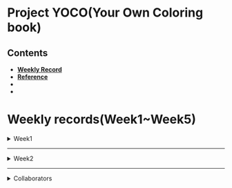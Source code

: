 # Project YOCO(Your Own Coloring book)  


## Contents  


- [**Weekly Record**](https://github.com/7-B/yoco#weekly-recordsweek1week5)  
- [**Reference**](https://github.com/7-B/yoco/wiki/%EC%B0%B8%EA%B3%A0-%EC%9E%90%EB%A3%8C)  
-  
-   


# Weekly records(Week1~Week5)    
 
<details>
<summary> Week1 </summary>
<div markdown="1">
- Test opensource style transfer  [Deep Photo Style Transfer ](https://arxiv.org/abs/1703.07511)[(Github repo)](https://github.com/luanfujun/deep-photo-styletransfer)   

> <img src="data/base1.jpg" width="200"> **+** <img src="data/suzy.png" width="150">  **=**   <img src="data/week1_suzy_result_.gif" width="150">     

> <img src="data/base2.png" width="200"> **+** <img src="data/bird.jpg" width="150">  **=**   <img src="data/week1_bird_result_.gif" width="150">     


- __문제점__ : 얼굴,피부,머리,옷,배경 등을 Segmentation시킬 필요가 있음, 노이즈 제거 등    
---  
- ### 회의기록    
**1. 목표(구체적으로)**   
  - 내사진(input) -> 컬러링북(output)   
  **Our Goal :** <img src="data/moana_raw.jpg" width="300"> **->** <img src="data/moana_converted.png" width="200"> 
  - 차별점 : 그냥 선따기만 하는게 아니고, 일정한 패턴들이 폐곡선을 구성하여 시중 컬러링 북과 같은 느낌을 내는 것.   
  - GAN/Image Segmentation등 으로 1차 이미지 생성 -> Edge Detection/Denoising autoencoder 와 같은 기법으로 다듬어서 결과 이미지 생성   

**2. (예상)데이터셋 구축 & 모델링 방법 제안**   
  - 3 Suggestions    
  - 1. 희태 + 준
  - 2. 세원+유라
  - 3. 예진+미희+ 덕민  

**3. 필요 기술(필수) 및 요구사항**  
- 데이터셋을 어떻게 구성 할 것인지(가장 중요할 듯)  
- GAN을 적용하여 어떻게 컬러링북스타일을 학습/추론 할 것인지(How to determine What Generator/Discriminator is?)  
- ~~(오브젝트디텍션+세그멘테이션+라벨링)->YOLO로? But, YOLO는 외곽선따는게 아니고 Bounding Box 생성하는 문제점~~ -> YOLO는 segmentation하지 않음, mmdetection으로 segmentation     
- Input 사진 제한해야할 것으로 예상됨(ex: 사람 상반신 사진)   
- (추후)Edge Detection/Denoising autoencoder 와 같은 후처리 기법 조사 필요  
- [현재 Edge Detection 방법으로는 딱 이거다 라고 결정 지을 수는 없음(Controversial한 영역)](https://www.reddit.com/r/computervision/comments/8jjkjp/what_is_the_state_of_the_art_algorithm_for_edge/) -> 우리 프로젝트에 적합한 엣지검출 방법을 찾아야함  

- 0824 토요일  
  - [mmdetection](https://github.com/open-mmlab/mmdetection)으로 인물/배경 분리 성공  
  > <img src="data/segtest.jpg" width="200">   
  - 자세한 알고리즘은 슬라이드에  
  - 선을 딴 이미지에다가 패턴을 합성할 때에 어떤 기술을 적용해야 하는지 의문. -> 당장은 GAN이 떠오르긴 하지만, GAN은 연속적인 명암 및 색상을 가진 fake Image를 생성하는 기술인 것 같은데, line image -> Patterned line image인 우리 프로젝트에 GAN을 이용하는것이 맞는건가?  

**4. 더 자세한 계획/역할분담은 연구실 자문 받고 결정**   

</div>
</details>

---  
<details>
<summary> Week2 </summary>
<div markdown="1">   
 
 - 정보통신연구소 **이영현** 연구원님(dudgus1727@postech.ac.kr)자문(8/28 수요일 오후 1시 30분)    
   - 굳이 GAN으로 안해도 될 것 같다. CNN 세개를 병렬적으로 하면 될 것 같다.(예시: Style CNN, Result CNN, Input CNN)    
   - 모델을 바닥부터 만드는 것은 비추천이고, pre-trained 모델 사용 권유.  
   - 색깔빼거나 엣지따는 작업을 따로 안해도 될 수도 있는데, 일단 해봐야지 알 것 같다.  
   - 세그멘테이션이 잘 되는것이 가장 중요하다. 세그멘테이션 네트워크로는 U-Net 이 가장 많이 쓰인다. [U-Net 이란?](https://modulabs-biomedical.github.io/U_Net)  
   이미지 네트워크는 ImageNet을 추천한다. 가장 범용적인 Feature map 추출 네트워크이다.   
   - 어떤 데이터셋이 필요할지는 생각을 해봐야겠지만, 일단 짝(인물사진<->컬러링북사진)으로 맞춰진 데이터까지는 필요 없을 것 같다.  
   - 그 외 기억나는 내용 있으면 추가 바람.
   
 - 희태가 찾은 자료 : 
   - [Semantic Segment Style Transfer, Stanford](http://cs231n.stanford.edu/reports/2017/pdfs/404.pdf)  
   - [Automated Deep Photo Style Transfer](https://github.com/Spenhouet/automated-deep-photo-style-transfer) -> 여기서 세그멘테이션 부분을 우리꺼에 맞게 수정하면 될 것 같음.  
 - 일단 주말동안 딥러닝 전반적인 내용 및 CNN,이미지 세그멘테이션 등에 대해 각자 공부를 열심히 하고 월요일에 다시 달립시다. 
 - 9/5일(월)부터 웹 개발 시작 예정. 레이아웃은 다 같이 회의로 정하고 구현은 덕민/세원 중심으로.(준,예진 서포트)   

 - 0901 일요일  
   - [sketchKeras](https://github.com/lllyasviel/sketchKeras)와 [sketch_simplification](https://github.com/bobbens/sketch_simplification)소스코드를 main.py에서 한번에 구동되도록 통합.  
   - 선따는 과정은 크게 다음과 같다.  
     - 원본이미지 -> 스케치화된 이미지 -> 노이즈제거된 선따기된 이미지  
     <img src="data/test1.png" height="200">  
   - ### **사용법**  
   1. 현재 저장소를 Clone 받는다.
   ```
   git clone https://github.com/7-B/yoco.git
   ```
   2. 필요한 Package들을 받는다.(Keras, Pytorch 등...단, Pytorch는 반드시 version 0.4.1 이어야 함.)
   ```
   conda install -r requirements.txt
   ```
   3. sketchKeras를 구동할 Model을 다운받는다(약 200MB).  
   [Click here to download](https://github.com/lllyasviel/sketchKeras/releases/download/0.1/mod.h5)  
     
   4. sketch_simplification을 구동할 Model을 다운받는다(약 300MB).
   ```
   bash download_models.sh
   ```
   
   5. 다음 명령어로 실행한다.
   ```   
   python main.py --img <Image File Name>
   ```  
   6. 그럼 현재 경로에 raw.jpg, sketchKeras.jpg, out.png 이미지 파일들이 생성된다.  
   - **raw.jpg** : 원본이미지를 openCV가 사용하도록 생성한 이미지 파일.  
   - **sketchKeras.jpg** : raw.jpg를 sketchKeras를 구동한 결과물(스케치화된 이미지).  
   - **out.png** : sketchKeras.jpg를 simplify시켜 노이즈를 제거하고 깨끗하게 만든 이미지.    
   
   - ### 문제점  
   <img src="data/test1.png" height="200">  
   <img src="data/test2.png" height="200">  
   
   - 위 그림과 같이, 원본 사진의 해상도가 작을경우 픽셀이 깨지는 경우가 있는데, 상용화단계가 아니면 신경쓰지 않아도 될 것 같다. 
   - 모델 파일(mod.h5, model_gan.t7 등)의 용량이 아주 큰데 웹에 어떻게 올리지?  
   - 좀 느리다.(10초 정도 걸림) 일단은 빠르게 구동해보려고 GPU 사용하지 않도록 세팅 되어있음.
 
 
</div>
</details>    

---  
<details>  
<summary> Collaborators </summary>
<div markdown="1"> 
   
- 김덕민    
 
- 김   준    

- 노희태    

- 서유라   

- 이세원   

- 진예진    

- 한미희

</div>
</details>  
